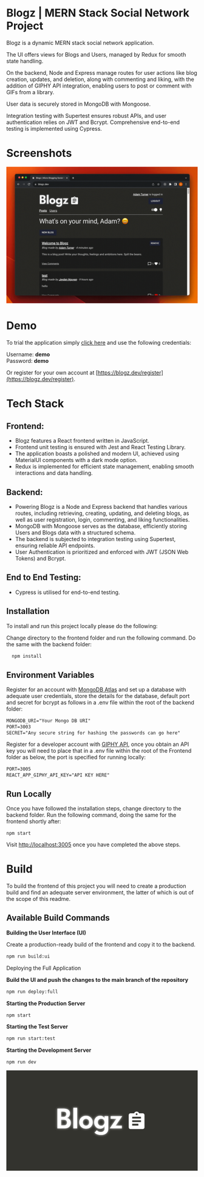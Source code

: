 # Blogz | MERN Stack Social Network Project

Blogz is a dynamic MERN stack social network application.

The UI offers views for Blogs and Users, managed by Redux for smooth state handling.

On the backend, Node and Express manage routes for user actions like blog creation, updates, and deletion, along with commenting and liking, with the addition of GIPHY API integration, enabling users to post or comment with GIFs from a library.

User data is securely stored in MongoDB with Mongoose.

Integration testing with Supertest ensures robust APIs, and user authentication relies on JWT and Bcrypt. Comprehensive end-to-end testing is implemented using Cypress.

# Screenshots

![](blogz-preview.gif)

# Demo

To trial the application simply [click here](https://blogz.dev) and use the following credentials:

Username: **demo**  
Password: **demo**

Or register for your own account at [https://blogz.dev/register](https://blogz.dev/register).

# Tech Stack

## Frontend:

- Blogz features a React frontend written in JavaScript.
- Frontend unit testing is ensured with Jest and React Testing Library.
- The application boasts a polished and modern UI, achieved using MaterialUI components with a dark mode option.
- Redux is implemented for efficient state management, enabling smooth interactions and data handling.

## Backend:

- Powering Blogz is a Node and Express backend that handles various routes, including retrieving, creating, updating, and deleting blogs, as well as user registration, login, commenting, and liking functionalities.
- MongoDB with Mongoose serves as the database, efficiently storing Users and Blogs data with a structured schema.
- The backend is subjected to integration testing using Supertest, ensuring reliable API endpoints.
- User Authentication is prioritized and enforced with JWT (JSON Web Tokens) and Bcrypt.

## End to End Testing:

- Cypress is utilised for end-to-end testing.

## Installation

To install and run this project locally please do the following:

Change directory to the frontend folder and run the following command. Do the same with the backend folder:

```bash
  npm install
```

## Environment Variables

Register for an account with [MongoDB Atlas](https://www.mongodb.com/atlas/database) and set up a database with adequate user credentials, store the details for the database, default port and secret for bcrypt as follows in a .env file within the root of the backend folder:

```
MONGODB_URI="Your Mongo DB URI"
PORT=3003
SECRET="Any secure string for hashing the passwords can go here"
```

Register for a developer account with [GIPHY API](https://developers.giphy.com/), once you obtain an API key you will need to place that in a .env file within the root of the Frontend folder as below, the port is specified for running locally:

```
PORT=3005
REACT_APP_GIPHY_API_KEY="API KEY HERE"
```

## Run Locally

Once you have followed the installation steps, change directory to the backend folder. Run the following command, doing the same for the frontend shortly after:

```
npm start
```

Visit [http://localhost:3005](http://localhost:3005) once you have completed the above steps.

# Build

To build the frontend of this project you will need to create a production build and find an adequate server environment, the latter of which is out of the scope of this readme.

## Available Build Commands

**Building the User Interface (UI)**

Create a production-ready build of the frontend and copy it to the backend.

```bash
npm run build:ui
```

Deploying the Full Application

**Build the UI and push the changes to the main branch of the repository**

```bash
npm run deploy:full
```

**Starting the Production Server**

```bash
npm start
```

**Starting the Test Server**

```bash
npm run start:test
```

**Starting the Development Server**

```bash
npm run dev
```

[![Logo](blogz-logo.png)](https://blogz.dev)
